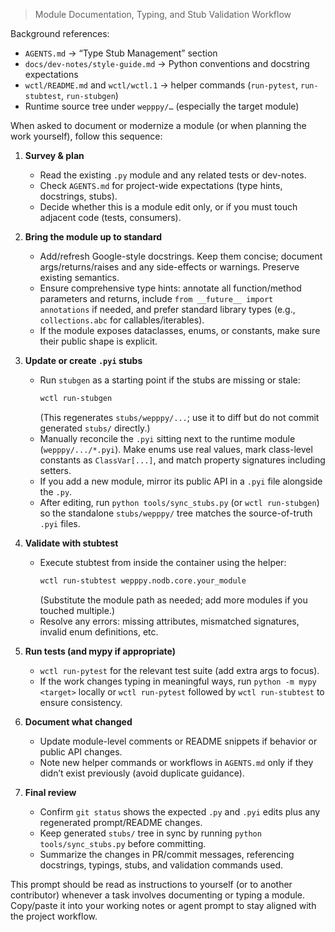> Module Documentation, Typing, and Stub Validation Workflow

Background references:
- `AGENTS.md` → “Type Stub Management” section
- `docs/dev-notes/style-guide.md` → Python conventions and docstring expectations
- `wctl/README.md` and `wctl/wctl.1` → helper commands (`run-pytest`, `run-stubtest`, `run-stubgen`)
- Runtime source tree under `wepppy/…` (especially the target module)

When asked to document or modernize a module (or when planning the work yourself), follow this sequence:

1. **Survey & plan**
   - Read the existing `.py` module and any related tests or dev-notes.
   - Check `AGENTS.md` for project-wide expectations (type hints, docstrings, stubs).
   - Decide whether this is a module edit only, or if you must touch adjacent code (tests, consumers).

2. **Bring the module up to standard**
   - Add/refresh Google-style docstrings. Keep them concise; document args/returns/raises and any side-effects or warnings. Preserve existing semantics.
   - Ensure comprehensive type hints: annotate all function/method parameters and returns, include `from __future__ import annotations` if needed, and prefer standard library types (e.g., `collections.abc` for callables/iterables).
   - If the module exposes dataclasses, enums, or constants, make sure their public shape is explicit.

3. **Update or create `.pyi` stubs**
   - Run `stubgen` as a starting point if the stubs are missing or stale:
     ```bash
     wctl run-stubgen
     ```
     (This regenerates `stubs/wepppy/...`; use it to diff but do not commit generated `stubs/` directly.)
   - Manually reconcile the `.pyi` sitting next to the runtime module (`wepppy/.../*.pyi`). Make enums use real values, mark class-level constants as `ClassVar[...]`, and match property signatures including setters.
   - If you add a new module, mirror its public API in a `.pyi` file alongside the `.py`.
   - After editing, run `python tools/sync_stubs.py` (or `wctl run-stubgen`) so the standalone `stubs/wepppy/` tree matches the source-of-truth `.pyi` files.

4. **Validate with stubtest**
   - Execute stubtest from inside the container using the helper:
     ```bash
     wctl run-stubtest wepppy.nodb.core.your_module
     ```
     (Substitute the module path as needed; add more modules if you touched multiple.)
   - Resolve any errors: missing attributes, mismatched signatures, invalid enum definitions, etc.

5. **Run tests (and mypy if appropriate)**
   - `wctl run-pytest` for the relevant test suite (add extra args to focus).
   - If the work changes typing in meaningful ways, run `python -m mypy <target>` locally or `wctl run-pytest` followed by `wctl run-stubtest` to ensure consistency.

6. **Document what changed**
   - Update module-level comments or README snippets if behavior or public API changes.
   - Note new helper commands or workflows in `AGENTS.md` only if they didn’t exist previously (avoid duplicate guidance).

7. **Final review**
   - Confirm `git status` shows the expected `.py` and `.pyi` edits plus any regenerated prompt/README changes.
   - Keep generated `stubs/` tree in sync by running `python tools/sync_stubs.py` before committing.
   - Summarize the changes in PR/commit messages, referencing docstrings, typings, stubs, and validation commands used.

This prompt should be read as instructions to yourself (or to another contributor) whenever a task involves documenting or typing a module. Copy/paste it into your working notes or agent prompt to stay aligned with the project workflow.
